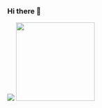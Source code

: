 ### Hi there 👋

<p>
    <img src="https://github-readme-stats.vercel.app/api?username=Ainx-BOT&hide=contribs,prs&show_icons=true&hide_border=true&title_color=000" />
    <img src="https://github-readme-stats.vercel.app/api/top-langs/?username=Ainx-BOT&layout=compact" height=180 />
</p>
